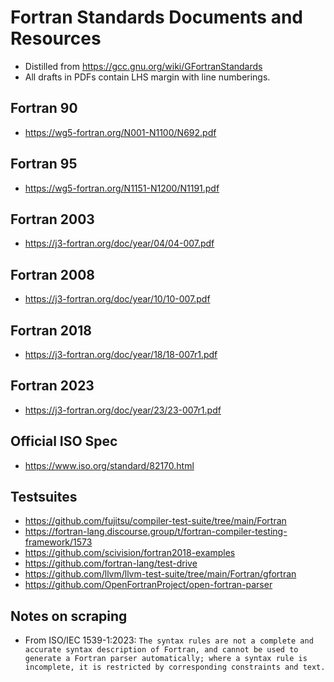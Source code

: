 # Fortran Standards Documents and Resources
* Distilled from https://gcc.gnu.org/wiki/GFortranStandards
* All drafts in PDFs contain LHS margin with line numberings.

## Fortran 90
* https://wg5-fortran.org/N001-N1100/N692.pdf

## Fortran 95
* https://wg5-fortran.org/N1151-N1200/N1191.pdf

## Fortran 2003
* https://j3-fortran.org/doc/year/04/04-007.pdf

## Fortran 2008
* https://j3-fortran.org/doc/year/10/10-007.pdf

## Fortran 2018
* https://j3-fortran.org/doc/year/18/18-007r1.pdf

## Fortran 2023
* https://j3-fortran.org/doc/year/23/23-007r1.pdf

## Official ISO Spec
* https://www.iso.org/standard/82170.html

## Testsuites

* https://github.com/fujitsu/compiler-test-suite/tree/main/Fortran
* https://fortran-lang.discourse.group/t/fortran-compiler-testing-framework/1573
* https://github.com/scivision/fortran2018-examples
* https://github.com/fortran-lang/test-drive
* https://github.com/llvm/llvm-test-suite/tree/main/Fortran/gfortran
* https://github.com/OpenFortranProject/open-fortran-parser

## Notes on scraping
* From ISO/IEC 1539-1:2023: `The syntax rules are not a complete and accurate syntax description of Fortran, and cannot be used to
generate a Fortran parser automatically; where a syntax rule is incomplete, it is restricted by corresponding
constraints and text.`